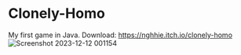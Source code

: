 # Clonely-Homo
My first game in Java.
Download: https://nghhie.itch.io/clonely-homo
![Screenshot 2023-12-12 001154](https://github.com/NgHHie/Clonely-Homo/assets/93481305/b8fa4897-4526-46d9-9f48-837d04eebe19)


